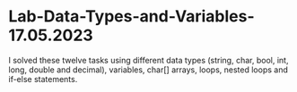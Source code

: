 # Lab-Data-Types-and-Variables-17.05.2023
I solved these twelve tasks using different data types (string, char, bool, int, long, double and decimal), variables, char[] arrays, loops, nested loops and if-else statements.

